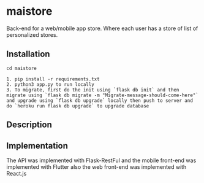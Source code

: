 # maistore

Back-end for a web/mobile app store. Where each user has a store of list of personalized stores.


## Installation

```
cd maistore

1. pip install -r requirements.txt
2. python3 app.py to run locally
3. To migrate, first do the init using `flask db init` and then migrate using `flask db migrate -m "Migrate-message-should-come-here"` and upgrade using `flask db upgrade` locally then push to server and do `heroku run flask db upgrade` to upgrade database

```

## Description


## Implementation

   The API was implemented with Flask-RestFul and the mobile front-end was implemented with Flutter 
   also the web front-end was implemented with React.js
